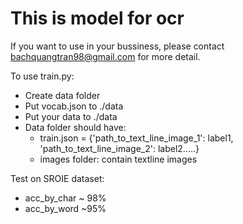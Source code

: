 # This is model for ocr
If you want to use in your bussiness, please contact bachquangtran98@gmail.com for more detail.

To use train.py:
  - Create data folder 
  - Put vocab.json to ./data
  - Put your data to ./data
  - Data folder should have:
    - train.json = {'path_to_text_line_image_1': label1,
                     'path_to_text_line_image_2': label2.....}
    - images folder: contain textline images
 
 Test on SROIE dataset: 
  - acc_by_char ~ 98%
  - acc_by_word ~95% 
